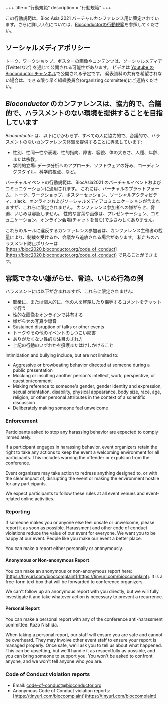 +++
title = "行動規範"
description = "行動規範"
+++

この行動規範は、Bioc Asia 2021 バーチャルカンファレンス用に策定されています。さらに詳しい点については、[Bioconductorの行動規範](https://www.bioconductor.org/about/code-of-conduct/)を参照してください。
<!-- The original Code of Conduct is copy-pasted and quoted below -->

## ソーシャルメディアポリシー

トーク、ワークショップ、ポスターの画像やコンテンツは、ソーシャルメディア (Twitterなど) を通じて公開される可能性があります。
ビデオは [Youtube の Bioconductor チャンネル](https://www.youtube.com/user/bioconductor)で公開される予定です。
発表資料の共有を希望されない場合は、できる限り早く組織委員会(organizing committee)にご連絡ください。
<!--To avoid confusion, presentations not to be shared should be labeled "Do Not Share" on each slide, as should be posters.-->

## _Bioconductor_ のカンファレンスは、協力的で、合議的で、ハラスメントのない環境を提供することを目指しています

_Bioconductor_ は、以下にかかわらず、すべての人に協力的で、合議的で、ハラスメントのないカンファレンス体験を提供することに専念しています:

* 性別、性同一性や表現、性的指向、障害、容貌、体の大きさ、人種、年齢、または宗教。
* 学問的立場: データ分析へのアプローチ、ソフトウェアの好み、コーディングスタイル、科学的視点、など。

バーチャルイベントの行動規範は、BiocAsia2021 のバーチャルイベントおよびコミュニケーションに適用されます。
これには、バーチャルのプラットフォーム、トーク、ワークショップ、ポスターセッション、ソーシャルアクティビティ、slack、オンラインおよびソーシャルメディアコミュニケーションが含まれますが、これらに限定されません。
カンファレンス参加者への嫌がらせ、脅迫、いじめは容認しません。
性的な言葉や画像は、プレゼンテーション、コミュニケーション、オンライン会場(チャットを含む)でふさわしくありません。

これらのルールに違反するカンファレンス参加者は、カンファレンス主催者の裁量により、制裁を受けるか、会議から追放される場合があります。
私たちのハラスメント防止ポリシーは [https://bioc2020.bioconductor.org/code_of_conduct](https://bioc2020.bioconductor.org/code_of_conduct)
で見ることができます。

## 容認できない嫌がらせ、脅迫、いじめ行為の例

ハラスメントには以下が含まれますが、これらに限定されません:

* 聴衆に、または個人的に、他の人を軽蔑したり侮辱するコメントをチャットで行う
* 性的な画像をオンラインで共有する
* 嫌がらせの写真や録音
* Sustained disruption of talks or other events
* トークやその他のイベントのしつこい妨害
* ありがたくない性的な注目のされ方
* 上記の行動のいずれかを擁護またはけしかけること

Intimidation and bullying include, but are not limited to:

* Aggressive or browbeating behavior directed at someone during a public presentation
* Mocking or insulting another person's intellect, work, perspective, or question/comment
* Making reference to someone's gender, gender identity and expression, sexual orientation, disability, 
physical appearance, body size, race, age, religion, or other personal attributes in the context of a scientific 
discussion
* Deliberately making someone feel unwelcome

### Enforcement

Participants asked to stop any harassing behavior are expected to comply immediately.

If a participant engages in harassing behavior, event organizers retain the right to take any actions to keep the event a welcoming environment for all participants. This includes warning the offender or expulsion from the conference. 

Event organizers may take action to redress anything designed to, or with the clear impact of, disrupting the event or making the environment hostile for any participants. 

We expect participants to follow these rules at all event venues and event-related online activities.

### Reporting

If someone makes you or anyone else feel unsafe or unwelcome, please report it as soon as possible. 
Harassment and other code of conduct violations reduce the value of our event for everyone. 
We want you to be happy at our event. People like you make our event a better place. 

You can make a report either personally or anonymously. 

#### Anonymous or Non-anonymous Report

You can make an anonymous or non-anonymous report here: [https://tinyurl.com/bioccomplaint](https://tinyurl.com/bioccomplaint). It is a free-form text box that will be forwarded to conference organizers.

We can't follow up an anonymous report with you directly, but we will fully investigate it and take whatever action is necessary to prevent a recurrence. 

#### Personal Report

You can make a personal report with any of the conference anti-harassment committee: Kozo Nishida.

When taking a personal report, our staff will ensure you are safe and cannot be overheard. They may involve other event staff to ensure your report is managed properly. Once safe, we'll ask you to tell us about what happened. This can be upsetting, but we'll handle it as respectfully as possible, and you can bring someone to support you. You won't be asked to confront anyone, and we won't tell anyone who you are. 

### Code of Conduct violation reports 

* Email: [code-of-conduct@bioconductor.org](mailto:workshop@bioconductor.org?subject=BioC2019%20code-of-conduct)
* Anonymous Code of Conduct violation reports: [https://tinyurl.com/bioccomplaint](https://tinyurl.com/bioccomplaint)
